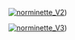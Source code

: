 [![norminette_V2](https://github.com/Larawbl/Libft/actions/workflows/norminette_V2.yml/badge.svg)](https://github.com/Larawbl/Libft/actions/workflows/norminette_V2.yml))

[![norminette_V3](https://github.com/Larawbl/Libft/actions/workflows/norminette_V3.yml/badge.svg)](https://github.com/Larawbl/Libft/actions/workflows/norminette_V3.yml))
